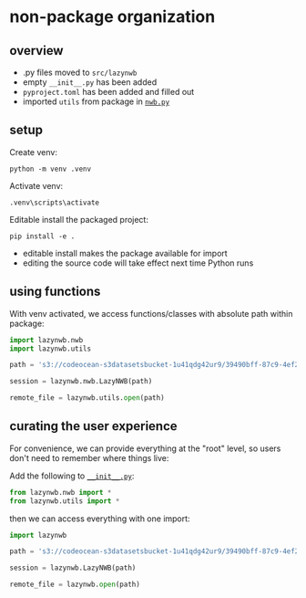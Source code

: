 # non-package organization

## overview
- .py files moved to `src/lazynwb`
- empty `__init__.py` has been added 
- `pyproject.toml` has been added and filled out
- imported `utils` from package in [`nwb.py`](src/lazynwb/nwb.py)

## setup
Create venv:
```
python -m venv .venv
```
Activate venv:
```
.venv\scripts\activate
```
Editable install the packaged project:
```
pip install -e .
```

- editable install makes the package available for import
- editing the source code will take effect next time Python runs

## using functions

With venv activated, we access functions/classes with absolute path within package:

```python
import lazynwb.nwb
import lazynwb.utils

path = 's3://codeocean-s3datasetsbucket-1u41qdg42ur9/39490bff-87c9-4ef2-b408-36334e748ac6/nwb/ecephys_620264_2022-08-02_15-39-59_experiment1_recording1.nwb'

session = lazynwb.nwb.LazyNWB(path)

remote_file = lazynwb.utils.open(path)
```

## curating the user experience

For convenience, we can provide everything at the "root" level, so users don't need to
remember where things live:

Add the following to [`__init__.py`](src/lazynwb/__init__.py):
```python
from lazynwb.nwb import *
from lazynwb.utils import *
```

then we can access everything with one import:
```python
import lazynwb

path = 's3://codeocean-s3datasetsbucket-1u41qdg42ur9/39490bff-87c9-4ef2-b408-36334e748ac6/nwb/ecephys_620264_2022-08-02_15-39-59_experiment1_recording1.nwb'

session = lazynwb.LazyNWB(path)

remote_file = lazynwb.open(path)